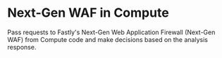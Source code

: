 # Next-Gen WAF in Compute

Pass requests to Fastly's Next-Gen Web Application Firewall (Next-Gen WAF) from Compute code and make decisions based on the analysis response.

